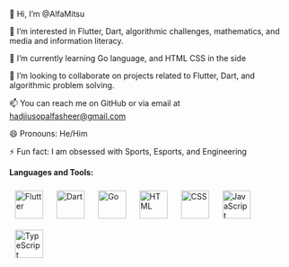 👋 Hi, I’m @AlfaMitsu

👀 I’m interested in Flutter, Dart, algorithmic challenges, mathematics, and media and information literacy.

🌱 I’m currently learning Go language, and HTML CSS in the side

💞️ I’m looking to collaborate on projects related to Flutter, Dart, and algorithmic problem solving.

📫 You can reach me on GitHub or via email at hadjiusopalfasheer@gmail.com

😄 Pronouns: He/Him

⚡ Fun fact: I am obsessed with Sports, Esports, and Engineering

**Languages and Tools:**

<p align="left">
  <img src="https://avatars.githubusercontent.com/u/14101776?s=200&v=4" alt="Flutter" width="50" height="50" style="margin: 10px;"/>
  <img src="https://upload.wikimedia.org/wikipedia/commons/7/7e/Dart-logo.png" alt="Dart" width="50" height="50" style="margin: 10px;"/>
  <img src="https://upload.wikimedia.org/wikipedia/commons/0/05/Go_Logo_Blue.svg" alt="Go" width="50" height="50" style="margin: 10px;"/>
  <img src="https://upload.wikimedia.org/wikipedia/commons/6/61/HTML5_logo_and_wordmark.svg" alt="HTML" width="50" height="50" style="margin: 10px;"/>
  <img src="https://upload.wikimedia.org/wikipedia/commons/d/d5/CSS3_logo_and_wordmark.svg" alt="CSS" width="50" height="50" style="margin: 10px;"/>
  <img src="https://upload.wikimedia.org/wikipedia/commons/6/6a/JavaScript-logo.png" alt="JavaScript" width="50" height="50" style="margin: 10px;"/>
  <img src="https://upload.wikimedia.org/wikipedia/commons/f/f5/Typescript.svg" alt="TypeScript" width="50" height="50" style="margin: 10px;"/>
</p>

